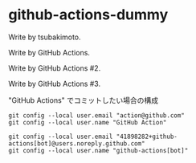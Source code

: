 # github-actions-dummy

Write by tsubakimoto.

Write by GitHub Actions.

Write by GitHub Actions #2.

Write by GitHub Actions #3.

"GitHub Actions" でコミットしたい場合の構成

```
git config --local user.email "action@github.com"
git config --local user.name "GitHub Action"
```

```
git config --local user.email "41898282+github-actions[bot]@users.noreply.github.com"
git config --local user.name "github-actions[bot]"
```
